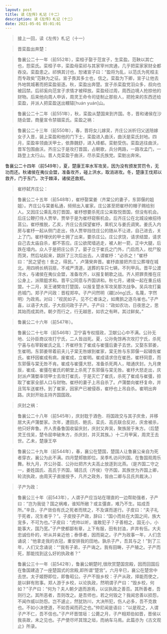 ```yaml
---
layout: post
title: 读《左传》札记（十二）
description: 读《左传》札记（十二）
date: 2021-05-01 05:01:01
---
```


> 接上一回，读《左传》札记（十一）

> 晋栾盈出奔楚：

> 鲁襄公二十一年（前552年），栾桓子娶于范宣子，生栾盈。范鞅以其亡也，怨栾氏。栾桓子卒，栾盈母栾祁与其家宰州宾通，几乎把栾家家财全都吞没。栾盈患之。祁惧其讨也，恕诸宣子曰：“盈将为乱，以范氏为死桓主而专政矣”范鞅为之征。宣子畏其多士也，信之。栾盈为下卿，宣子让他去外地筑城著而把栾盈驱逐。秋，栾盈出奔楚。宣子杀栾盈党羽众多，叔向也被囚禁。后祁奚向范宣子求情才被释放。栾盈经过周，周西边境人抢掠他的财物。后来他向周人申诉，周灵王命令司徒制止那些人，把抢来的东西还给栾盈，并派人把栾盈送出轘辕[huán yuán]山。

> 鲁襄公二十二年（前551年），秋，栾盈从楚国来到齐国。冬，晋和诸侯在沙随会盟，商量宣令禁锢栾氏。栾盈之祸：

> 鲁襄公二十三年（前550年），春，晋将女儿嫁吴，齐庄公派析归父送陪嫁女子入晋，装上栾盈和他的门下士，栾盈进入曲沃，曲沃是栾氏封地。四月，栾盈率领曲沃甲士，依靠魏舒，进入绛都。栾鲂受伤。栾盈逃往曲沃，晋军包围曲沃。齐庄公于是攻打晋国，占朝歌，兵分两路，一路攻孟门，一路登上太行山。晋人克栾盈于曲沃，尽杀栾氏族党。栾鲂出奔宋。

鲁襄公二十四年（前549年），夏，楚康王率水军攻吴，因为没有颁发赏罚令，无功而还。秋诸侯在夷仪会盟，准备攻齐，碰上洪水，取消进攻。冬，楚康王伐郑以救齐，门于东门，次于棘泽，诸侯还救郑。

> 崔杼弑齐庄公：

> 鲁襄公二十五年（前548年），崔杼娶棠姜（齐棠公的妻子，东郭偃的姐姐）。齐庄公与棠姜私通，频频出入崔家。庄公甚至把崔杼的帽子赐给别人。又因庄公乘乱攻打晋国，崔杼想要杀死庄公来取悦晋国，但没有机会。后庄公鞭打侍人贾举，贾举于是为崔杼窥察机会。后齐庄公在北城设飨招待莒公。崔杼推脱，乙亥，齐庄公去探望崔杼，乘机又与姜氏调笑。姜氏入内房与崔杼一起从侧门走出，侍人贾举挡住庄公的随从不让进，自己进去，关上了门。崔杼埋伏的甲士拥了出来，要杀庄公。庄公求饶，请求结盟，请求自己去太庙自杀，都不答应。庄公欲爬墙逃走，被人射一箭，正中大腿，后跌在墙内。众人于是把庄公杀了。晏子立于崔氏之门外，门启而入，枕尸股而哭，然后站起来，跳跃了三次后出去。人谓崔杼：“必杀之！”崔杼曰：“民之望也！舍之，得民。”，卢蒲癸奔晋。崔杼直接把齐庄公葬埋在城北。用四柄长柄羽扇，不戒严清道，送葬的车只七辆，不列甲兵。晋平公渡泮水，与诸侯在夷仪会盟，准备攻齐，以报复朝歌之战。齐人把罪责推在庄公身上，派隰鉏求和。晋平公同意与齐国讲和。秋七月，诸侯一起在重丘结盟。十二月，吴王诸樊攻打楚国，以报复楚水军攻吴那次战争。吴兵攻打巢邑城门。郑子产问政：晋程郑卒。子产问然明（鬷[zōng]氏，名蔑，字然明）为政焉。对曰：“视民如子。见不仁者诛之，如鹰鹯之逐鸟雀也。”子产喜，以语子大叔，子大叔问政于子产。子产曰：“政如农功，日夜思之，思其始而成其终。朝夕而行之，行无越思，如农之有畔。其过鲜矣。”

> 鲁襄公二十六年（前547年）。


> 鲁襄公二十七年（前546年）卫宁喜专权擅政，卫献公心中不满。公孙无地、公孙臣商议攻打宁氏，二人皆战死。夏，公孙免馀再次攻打宁氏，杀死宁喜与右宰穀崔氏之乱：齐崔杼生了崔成与崔彊后妻子去世。又娶东郭姜，生崔明。东郭姜带着前夫儿子棠无咎嫁到崔家，棠无咎与东郭偃一起辅佐崔氏。崔杼因崔成有病，废崔成，立崔明。崔成请求住在崔邑，崔杼同意，而东郭偃与棠无咎不肯。崔成与崔彊大怒，准备杀死两人，暗通庆封。九月庚辰，崔成、崔彊在崔氏的朝堂上杀死了东郭偃与棠无咎。崔杼大怒走出，庆封派卢蒲嫳率领甲士去攻打崔氏，于是灭亡了崔氏，杀死了崔成与崔彊，掠取了崔家全部人口与财物。崔杼的妻子上吊自杀了。卢蒲嫳向崔杼复命，并且驾车送崔杼。到了崔家，因家产已被侵吞，崔杼也上吊自杀。崔明出奔路。庆封开始主持齐国国政。

> 庆封之祸：

> 鲁襄公二十八年（前545年），庆封耽于酒色．将国政交与其子庆舍，并移居大夫卢蒲嫳家。次年，遭田氏、鲍氏、栾氏、高氏联合反对，庆舍被杀，他只好奔鲁。齐人责备鲁国收留庆封，庆封又奔吴，聚族居于朱方。（后楚灵王伐吴，楚令屈申破朱方，杀庆封，并灭其族。）十二月甲寅，周灵王去世。乙未，楚康王卒

> 鲁襄公二十九年（前544年），春，襄公在楚国，楚国人让鲁襄公亲自为死者穿衣，襄公为此不满。四月楚郏敖即位。吴季札访问列国。在鲁国观周乐舞。秋九月，齐公孙虿、公孙灶把齐大夫高止放逐到北燕。（是齐国二守之一，姜姓国氏、高氏于齐国，辅吕氏（齐侯）守齐国，其族世为齐国上卿，轮流执政，由周天子直接授予，凡齐之政务，皆由二卿与吕氏共裁决。）

> 子产为政：

> 鲁襄公三十年（前543年），人谓子产应当站在理直的一边帮助强者，子产曰：“岂为我徒？国之祸难，谁知所敝？或主彊直，难乃不生。姑成吾所。”辛丑，子产敛伯有氏之死者而殡之，不及谋而遂行。子皮曰：“夫子礼于死者，况生者乎？”。子皮授子产政，辞曰：“国小而处在大国之间，族大宠多，不可为也。”子皮曰：“虎帅以听，谁敢犯子？子善相之，国无小，小能事大，国乃宽。”子产使都鄙有章，上下有服，田有封洫，庐井有伍。大夫忠诚俭朴的，听从并亲近他；泰侈者，因而毙之。子产为政事一年，人们念诵说：“他拿走我的衣冠，重安排我的田地。孰杀子产，吾其与之！”到了三年，人们又念诵说：““我有子弟，子产诲之。我有田畴，子产殖之。子产而死，那能找到这么好的执政者？”

> 鲁襄公三十一年（前542年），鲁襄公朝楚时,很欣赏楚国宫殿，因而回国后在鲁国建造了一座楚国式的宫殿,即所谓“楚宫”。六月辛巳，襄公在楚宫中去世。太子姬野即位，即鲁昭公。子产不毁乡校：子产从政，择能而使之，是以鲜有败事。郑人游于乡校，以论执政，然明谓子产曰：“毁乡校，何如？”子产曰：“何为？夫人朝夕退而游焉，以议执政之善否。其所善者，吾则行之。其所恶者，吾则改之。是吾师也，若之何毁之？我闻忠善以损怨，不闻作威以防怨。岂不遽止，然犹防川，大决所犯，伤人必多，吾不克救也。不如小决使道，不如吾闻而药之也。”仲尼闻是语曰：“以是观之，人谓子产不仁，吾不信也。”子产坏晋馆垣：公薨之月，子产相郑伯如晋，晋侯以我丧故，未之见也。子产使尽坏其馆之垣，而纳车马焉。此篇亦为《古文观止》所录。